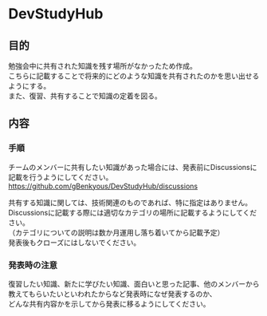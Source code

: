 # DevStudyHub
## 目的
勉強会中に共有された知識を残す場所がなかったため作成。  
こちらに記載することで将来的にどのような知識を共有されたのかを思い出せるようにする。  
また、復習、共有することで知識の定着を図る。  

## 内容
### 手順
チームのメンバーに共有したい知識があった場合には、発表前にDiscussionsに記載を行うようにしてください。  
https://github.com/gBenkyous/DevStudyHub/discussions  

共有する知識に関しては、技術関連のものであれば、特に指定はありません。  
Discussionsに記載する際には適切なカテゴリの場所に記載するようにしてください。  
（カテゴリについての説明は数か月運用し落ち着いてから記載予定）  
発表後もクローズにはしないでください。  

### 発表時の注意
復習したい知識、新たに学びたい知識、面白いと思った記事、他のメンバーから教えてもらいたいといわれたからなど発表時になぜ発表するのか、  
どんな共有内容かを示してから発表に移るようにしてください。
